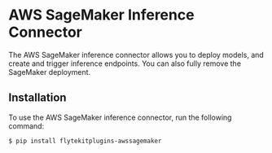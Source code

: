 # AWS SageMaker Inference Connector

The AWS SageMaker inference connector allows you to deploy models, and create and trigger inference endpoints.
You can also fully remove the SageMaker deployment.

## Installation

To use the AWS SageMaker inference connector, run the following command:

```shell
$ pip install flytekitplugins-awssagemaker
```
